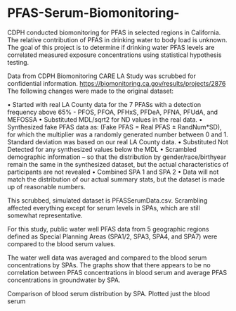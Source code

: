 # PFAS-Serum-Biomonitoring-
CDPH conducted biomonitoring for PFAS in selected regions in California. The relative contribution of PFAS in drinking water to body load is unknown. The goal of this project is to determine if drinking water PFAS levels are correlated measured exposure concentrations using statistical hypothesis testing.

Data from CDPH Biomonitoring CARE LA Study was scrubbed for confidential information. https://biomonitoring.ca.gov/results/projects/2876
The following changes were made to the original dataset:

•	Started with real LA County data for the 7 PFASs with a detection frequency above 65% - PFOS, PFOA, PFHxS, PFDeA, PFNA, PFUdA, and MEFOSSA
•	Substituted MDL/sqrt2 for ND values in the real data.
•	Synthesized fake PFAS data as:  (Fake PFAS = Real PFAS ± RandNum*SD), for which the multiplier was a randomly generated number between 0 and 1. Standard deviation was based on our real LA County data.
•	Substituted Not Detected for any synthesized values below the MDL
•	Scrambled demographic information – so that the distribution by gender/race/birthyear remain the same in the synthesized dataset, but the actual characteristics of participants are not revealed
•	Combined SPA 1 and SPA 2
•	Data will not match the distribution of our actual summary stats, but the dataset is made up of reasonable numbers.

This scrubbed, simulated dataset is PFASSerumData.csv. Scrambling affected everything except for serum levels in SPAs, which are still somewhat representative.

For this study, public water well PFAS data from 5 geographic regions defined as Special Planning Areas (SPA1/2, SPA3, SPA4, and SPA7) were compared to the blood serum values.

The water well data was averaged and compared to the blood serum concentrations by SPAs. The graphs show that there appears to be no correlation between PFAS concentrations in blood serum and average PFAS concentrations in groundwater by SPA.

Comparison of blood serum distribution by SPA.  Plotted just the blood serum 





